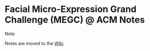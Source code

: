 # Facial Micro-Expression Grand Challenge (MEGC) @ ACM Notes

> [!NOTE]
> Notes are moved to the [Wiki](https://github.com/shallowwisdom/megc-notes/wiki).
